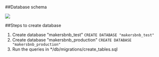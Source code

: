 ##Database schema

<img src="https://i.gyazo.com/8aa4b97f6f4e2bed05b0318e499bfcb7.png">

##Steps to create database
<ol>
<li> Create database "makersbnb_test" <code>CREATE DATABASE "makersbnb_test"</code><br></li>
<li>Create database "makersbnb_production" <code>CREATE DATABASE "makersbnb_production"</code></li>
<li>Run the queries in */db/migrations/create_tables.sql</li>
</ol>

